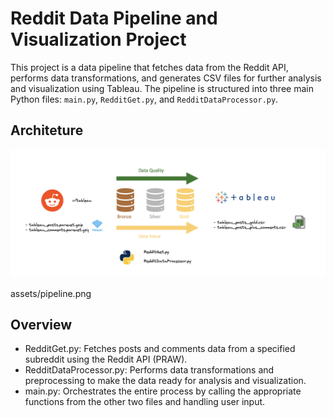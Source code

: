 # Reddit Data Pipeline and Visualization Project

This project is a data pipeline that fetches data from the Reddit API, performs data transformations, and generates CSV files for further analysis and visualization using Tableau. The pipeline is structured into three main Python files: `main.py`, `RedditGet.py`, and `RedditDataProcessor.py`.

## Architeture

![Pipeline](/assets/pipeline.png "Pipeline")


assets/pipeline.png

## Overview
- RedditGet.py: Fetches posts and comments data from a specified subreddit using the Reddit API (PRAW).
- RedditDataProcessor.py: Performs data transformations and preprocessing to make the data ready for analysis and visualization.
- main.py: Orchestrates the entire process by calling the appropriate functions from the other two files and handling user input.